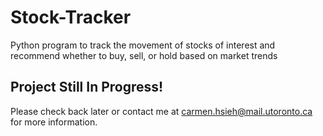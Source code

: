 # Stock-Tracker
Python program to track the movement of stocks of interest and recommend whether to buy, sell, or hold based on market trends


## Project Still In Progress!
Please check back later or contact me at carmen.hsieh@mail.utoronto.ca for more information.
